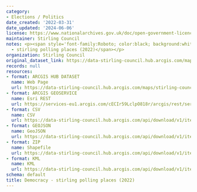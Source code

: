 ```yaml
---
category:
- Elections / Politics
date_created: '2022-03-31'
date_updated: '2024-06-06'
license: https://www.nationalarchives.gov.uk/doc/open-government-licence/version/3/
maintainer: Stirling Council
notes: <p><span style='font-family:Roboto; color:black; background:white;'>democracy
  - stirling polling places (2022)</span></p>
organization: Stirling Council
original_dataset_link: https://data-stirling-council.hub.arcgis.com/maps/stirling-council::democracy-stirling-polling-places-2022
records: null
resources:
- format: ARCGIS HUB DATASET
  name: Web Page
  url: https://data-stirling-council.hub.arcgis.com/maps/stirling-council::democracy-stirling-polling-places-2022
- format: ARCGIS GEOSERVICE
  name: Esri REST
  url: https://services-eu1.arcgis.com/cECIr59LclpO818r/arcgis/rest/services/Stirling_Council_Polling_Places_2022/FeatureServer/0
- format: CSV
  name: CSV
  url: https://data-stirling-council.hub.arcgis.com/api/download/v1/items/cfc7ab7cad2a404bbdb210876ef38702/csv?layers=0
- format: GEOJSON
  name: GeoJSON
  url: https://data-stirling-council.hub.arcgis.com/api/download/v1/items/cfc7ab7cad2a404bbdb210876ef38702/geojson?layers=0
- format: ZIP
  name: Shapefile
  url: https://data-stirling-council.hub.arcgis.com/api/download/v1/items/cfc7ab7cad2a404bbdb210876ef38702/shapefile?layers=0
- format: KML
  name: KML
  url: https://data-stirling-council.hub.arcgis.com/api/download/v1/items/cfc7ab7cad2a404bbdb210876ef38702/kml?layers=0
schema: default
title: Democracy - stirling polling places (2022)
---
```

